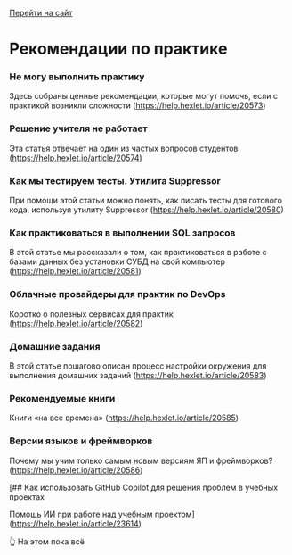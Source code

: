 [Перейти на сайт](https://ru.hexlet.io)

# Рекомендации по практике

### Не могу выполнить практику

Здесь собраны ценные рекомендации, которые могут помочь, если с практикой возникли сложности (https://help.hexlet.io/article/20573)

### Решение учителя не работает

Эта статья отвечает на один из частых вопросов студентов (https://help.hexlet.io/article/20574)

### Как мы тестируем тесты. Утилита Suppressor

При помощи этой статьи можно понять, как писать тесты для готового кода, используя утилиту Suppressor (https://help.hexlet.io/article/20580)

### Как практиковаться в выполнении SQL запросов

В этой статье мы рассказали о том, как практиковаться в работе с базами данных без установки СУБД на свой компьютер (https://help.hexlet.io/article/20581)

### Облачные провайдеры для практик по DevOps

Коротко о полезных сервисах для практик (https://help.hexlet.io/article/20582)

### Домашние задания

В этой статье пошагово описан процесс настройки окружения для выполнения домашних заданий (https://help.hexlet.io/article/20583)

### Рекомендуемые книги

Книги «на все времена» (https://help.hexlet.io/article/20585)

### Версии языков и фреймворков

Почему мы учим только самым новым версиям ЯП и фреймворков? (https://help.hexlet.io/article/20586)

[## Как использовать GitHub Copilot для решения проблем в учебных проектах

Помощь ИИ при работе над учебным проектом](https://help.hexlet.io/article/23614)

👆 На этом пока всё
